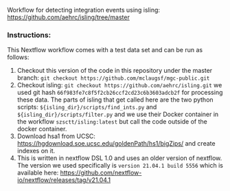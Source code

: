 Workflow for detecting integration events using isling: https://github.com/aehrc/isling/tree/master

<h3>Instructions:</h3>
This Nextflow workflow comes with a test data set and can be run as follows:

1. Checkout this version of the code in this repository under the master branch: `git checkout https://github.com/mclaugsf/mgc-public.git`
2. Checkout isling: `git checkout https://github.com/aehrc/isling.git` we used git hash `66f983fe7c8f5f2cb26ccf2cd23c6b3603adcb2f` for processing these data.  The parts of isling that get called here are the two python scripts: `${isling_dir}/scripts/find_ints.py` and `${isling_dir}/scripts/filter.py` and we use their Docker container in the workflow `szsctt/isling:latest` but call the code outside of the docker container.
3. Download hsa1 from UCSC: https://hgdownload.soe.ucsc.edu/goldenPath/hs1/bigZips/ and create indexes on it.
4. This is written in nextflow DSL 1.0 and uses an older version of nextflow.  The version we used specifically is `version 21.04.1 build 5556` which is available here: https://github.com/nextflow-io/nextflow/releases/tag/v21.04.1

